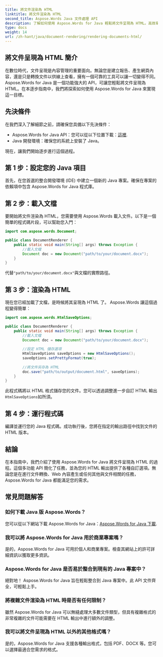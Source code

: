 ```yaml
---
title: 將文件渲染為 HTML
linktitle: 將文件渲染為 HTML
second_title: Aspose.Words Java 文件處理 API
description: 了解如何使用 Aspose.Words for Java 輕鬆將文件呈現為 HTML。高效率文件轉換的逐步指南。
type: docs
weight: 14
url: /zh-hant/java/document-rendering/rendering-documents-html/
---
```


## 將文件呈現為 HTML 簡介

在數位時代，文件呈現是內容管理的重要面向。無論您是建立報告、產生網頁內容，還是只是轉換文件以供線上查看，擁有一個可靠的工具可以讓一切變得不同。 Aspose.Words for Java 是一個功能強大的 API，可讓您輕鬆將文件呈現為 HTML。在本逐步指南中，我們將探索如何使用 Aspose.Words for Java 來實現這一目標。

## 先決條件

在我們深入了解細節之前，請確保您具備以下先決條件：

-  Aspose.Words for Java API：您可以從以下位置下載：[這裡](https://releases.aspose.com/words/java/).
- Java 開發環境：確保您的系統上安裝了 Java。

現在，讓我們開始逐步進行這個過程。

## 第 1 步：設定您的 Java 項目

首先，在您首選的整合開發環境 (IDE) 中建立一個新的 Java 專案。確保在專案的依賴項中包含 Aspose.Words for Java 程式庫。

## 第 2 步：載入文檔

要開始將文件渲染為 HTML，您需要使用 Aspose.Words 載入文件。以下是一個簡單的程式碼片段，可以幫助您入門：

```java
import com.aspose.words.Document;

public class DocumentRenderer {
    public static void main(String[] args) throws Exception {
        //載入文檔
        Document doc = new Document("path/to/your/document.docx");
    }
}
```

代替`"path/to/your/document.docx"`與文檔的實際路徑。

## 第 3 步：渲染為 HTML

現在您已經加載了文檔，是時候將其呈現為 HTML 了。 Aspose.Words 讓這個過程變得簡單：

```java
import com.aspose.words.HtmlSaveOptions;

public class DocumentRenderer {
    public static void main(String[] args) throws Exception {
        //載入文檔
        Document doc = new Document("path/to/your/document.docx");
        
        //設定 HTML 儲存選項
        HtmlSaveOptions saveOptions = new HtmlSaveOptions();
        saveOptions.setPrettyFormat(true);
        
        //將文件另存為 HTML
        doc.save("path/to/output/document.html", saveOptions);
    }
}
```

此程式碼將以 HTML 格式儲存您的文件。您可以透過調整進一步自訂 HTML 輸出`HtmlSaveOptions`如所須。

## 第 4 步：運行程式碼

編譯並運行您的 Java 程式碼。成功執行後，您將在指定的輸出路徑中找到文件的 HTML 版本。

## 結論

在本指南中，我們介紹了使用 Aspose.Words for Java 將文件呈現為 HTML 的過程。這個多功能 API 簡化了任務，並為您的 HTML 輸出提供了各種自訂選項。無論您是在進行文件轉換、Web 內容產生或任何其他與文件相關的任務，Aspose.Words for Java 都能滿足您的需求。

## 常見問題解答

### 如何下載 Java 版 Aspose.Words？

您可以從以下網站下載 Aspose.Words for Java：[Aspose.Words for Java 下載](https://releases.aspose.com/words/java/).

### 我可以將 Aspose.Words for Java 用於商業專案嗎？

是的，Aspose.Words for Java 可用於個人和商業專案。檢查其網站上的許可詳細資訊以獲取更多資訊。

### Aspose.Words for Java 是否易於整合到現有的 Java 專案中？

絕對地！ Aspose.Words for Java 旨在輕鬆整合到 Java 專案中。此 API 文件齊全，可輕鬆上手。

### 將複雜文件渲染為 HTML 時是否有任何限制？

雖然 Aspose.Words for Java 可以無縫處理大多數文件類型，但具有複雜格式的非常複雜的文件可能需要在 HTML 輸出中進行額外的調整。

### 我可以將文件呈現為 HTML 以外的其他格式嗎？

是的，Aspose.Words for Java 支援各種輸出格式，包括 PDF、DOCX 等。您可以選擇最適合您需求的格式。